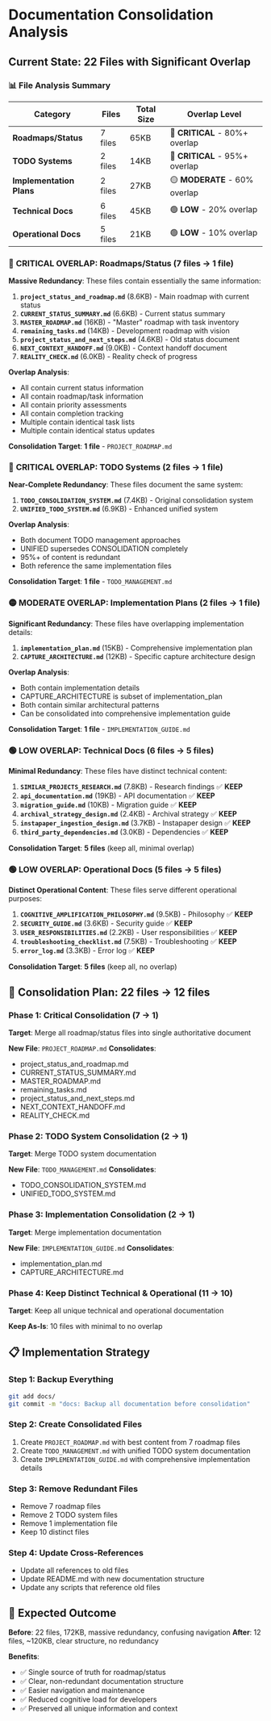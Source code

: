 # Documentation Consolidation Analysis

## Current State: 22 Files with Significant Overlap

### 📊 **File Analysis Summary**

| Category | Files | Total Size | Overlap Level |
|----------|-------|------------|---------------|
| **Roadmaps/Status** | 7 files | 65KB | 🔴 **CRITICAL** - 80%+ overlap |
| **TODO Systems** | 2 files | 14KB | 🔴 **CRITICAL** - 95%+ overlap |
| **Implementation Plans** | 2 files | 27KB | 🟡 **MODERATE** - 60% overlap |
| **Technical Docs** | 6 files | 45KB | 🟢 **LOW** - 20% overlap |
| **Operational Docs** | 5 files | 21KB | 🟢 **LOW** - 10% overlap |

### 🔴 **CRITICAL OVERLAP: Roadmaps/Status (7 files → 1 file)**

**Massive Redundancy**: These files contain essentially the same information:

1. **`project_status_and_roadmap.md`** (8.6KB) - Main roadmap with current status
2. **`CURRENT_STATUS_SUMMARY.md`** (6.6KB) - Current status summary
3. **`MASTER_ROADMAP.md`** (16KB) - "Master" roadmap with task inventory
4. **`remaining_tasks.md`** (14KB) - Development roadmap with vision
5. **`project_status_and_next_steps.md`** (4.6KB) - Old status document
6. **`NEXT_CONTEXT_HANDOFF.md`** (9.0KB) - Context handoff document
7. **`REALITY_CHECK.md`** (6.0KB) - Reality check of progress

**Overlap Analysis**:
- All contain current status information
- All contain roadmap/task information
- All contain priority assessments
- All contain completion tracking
- Multiple contain identical task lists
- Multiple contain identical status updates

**Consolidation Target**: **1 file** - `PROJECT_ROADMAP.md`

### 🔴 **CRITICAL OVERLAP: TODO Systems (2 files → 1 file)**

**Near-Complete Redundancy**: These files document the same system:

1. **`TODO_CONSOLIDATION_SYSTEM.md`** (7.4KB) - Original consolidation system
2. **`UNIFIED_TODO_SYSTEM.md`** (6.9KB) - Enhanced unified system

**Overlap Analysis**:
- Both document TODO management approaches
- UNIFIED supersedes CONSOLIDATION completely
- 95%+ of content is redundant
- Both reference the same implementation files

**Consolidation Target**: **1 file** - `TODO_MANAGEMENT.md`

### 🟡 **MODERATE OVERLAP: Implementation Plans (2 files → 1 file)**

**Significant Redundancy**: These files have overlapping implementation details:

1. **`implementation_plan.md`** (15KB) - Comprehensive implementation plan
2. **`CAPTURE_ARCHITECTURE.md`** (12KB) - Specific capture architecture design

**Overlap Analysis**:
- Both contain implementation details
- CAPTURE_ARCHITECTURE is subset of implementation_plan
- Both contain similar architectural patterns
- Can be consolidated into comprehensive implementation guide

**Consolidation Target**: **1 file** - `IMPLEMENTATION_GUIDE.md`

### 🟢 **LOW OVERLAP: Technical Docs (6 files → 5 files)**

**Minimal Redundancy**: These files have distinct technical content:

1. **`SIMILAR_PROJECTS_RESEARCH.md`** (7.8KB) - Research findings ✅ **KEEP**
2. **`api_documentation.md`** (19KB) - API documentation ✅ **KEEP**
3. **`migration_guide.md`** (10KB) - Migration guide ✅ **KEEP**
4. **`archival_strategy_design.md`** (2.4KB) - Archival strategy ✅ **KEEP**
5. **`instapaper_ingestion_design.md`** (3.7KB) - Instapaper design ✅ **KEEP**
6. **`third_party_dependencies.md`** (3.0KB) - Dependencies ✅ **KEEP**

**Consolidation Target**: **5 files** (keep all, minimal overlap)

### 🟢 **LOW OVERLAP: Operational Docs (5 files → 5 files)**

**Distinct Operational Content**: These files serve different operational purposes:

1. **`COGNITIVE_AMPLIFICATION_PHILOSOPHY.md`** (9.5KB) - Philosophy ✅ **KEEP**
2. **`SECURITY_GUIDE.md`** (3.6KB) - Security guide ✅ **KEEP**
3. **`USER_RESPONSIBILITIES.md`** (2.2KB) - User responsibilities ✅ **KEEP**
4. **`troubleshooting_checklist.md`** (7.5KB) - Troubleshooting ✅ **KEEP**
5. **`error_log.md`** (3.3KB) - Error log ✅ **KEEP**

**Consolidation Target**: **5 files** (keep all, no overlap)

## 🎯 **Consolidation Plan: 22 files → 12 files**

### **Phase 1: Critical Consolidation (7 → 1)**
**Target**: Merge all roadmap/status files into single authoritative document

**New File**: `PROJECT_ROADMAP.md`
**Consolidates**:
- project_status_and_roadmap.md
- CURRENT_STATUS_SUMMARY.md
- MASTER_ROADMAP.md
- remaining_tasks.md
- project_status_and_next_steps.md
- NEXT_CONTEXT_HANDOFF.md
- REALITY_CHECK.md

### **Phase 2: TODO System Consolidation (2 → 1)**
**Target**: Merge TODO system documentation

**New File**: `TODO_MANAGEMENT.md`
**Consolidates**:
- TODO_CONSOLIDATION_SYSTEM.md
- UNIFIED_TODO_SYSTEM.md

### **Phase 3: Implementation Consolidation (2 → 1)**
**Target**: Merge implementation documentation

**New File**: `IMPLEMENTATION_GUIDE.md`
**Consolidates**:
- implementation_plan.md
- CAPTURE_ARCHITECTURE.md

### **Phase 4: Keep Distinct Technical & Operational (11 → 10)**
**Target**: Keep all unique technical and operational documentation

**Keep As-Is**: 10 files with minimal to no overlap

## 📋 **Implementation Strategy**

### Step 1: Backup Everything
```bash
git add docs/
git commit -m "docs: Backup all documentation before consolidation"
```

### Step 2: Create Consolidated Files
1. Create `PROJECT_ROADMAP.md` with best content from 7 roadmap files
2. Create `TODO_MANAGEMENT.md` with unified TODO system documentation
3. Create `IMPLEMENTATION_GUIDE.md` with comprehensive implementation details

### Step 3: Remove Redundant Files
- Remove 7 roadmap files
- Remove 2 TODO system files
- Remove 1 implementation file
- Keep 10 distinct files

### Step 4: Update Cross-References
- Update all references to old files
- Update README.md with new documentation structure
- Update any scripts that reference old files

## 🎯 **Expected Outcome**

**Before**: 22 files, 172KB, massive redundancy, confusing navigation
**After**: 12 files, ~120KB, clear structure, no redundancy

**Benefits**:
- ✅ Single source of truth for roadmap/status
- ✅ Clear, non-redundant documentation structure
- ✅ Easier navigation and maintenance
- ✅ Reduced cognitive load for developers
- ✅ Preserved all unique information and context